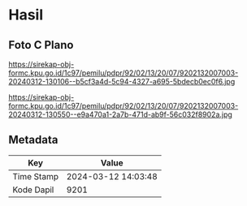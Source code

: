 # Hasil

## Foto C Plano

https://sirekap-obj-formc.kpu.go.id/1c97/pemilu/pdpr/92/02/13/20/07/9202132007003-20240312-130106--b5cf3a4d-5c94-4327-a695-5bdecb0ec0f6.jpg

https://sirekap-obj-formc.kpu.go.id/1c97/pemilu/pdpr/92/02/13/20/07/9202132007003-20240312-130550--e9a470a1-2a7b-471d-ab9f-56c032f8902a.jpg


## Metadata

| Key        | Value               |
| ---------- | ------------------- |
| Time Stamp | 2024-03-12 14:03:48 |
| Kode Dapil | 9201                |



